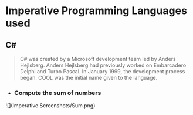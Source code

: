 # **Imperative Programming Languages used**

## **C#**
>C# was created by a Microsoft development team led by Anders Hejlsberg. Anders Hejlsberg had previously worked on Embarcadero Delphi and Turbo Pascal. In January 1999, the development process began. COOL was the initial name given to the language.

- ### **Compute the sum of numbers**

![](Imperative Screenshots/Sum.png)


